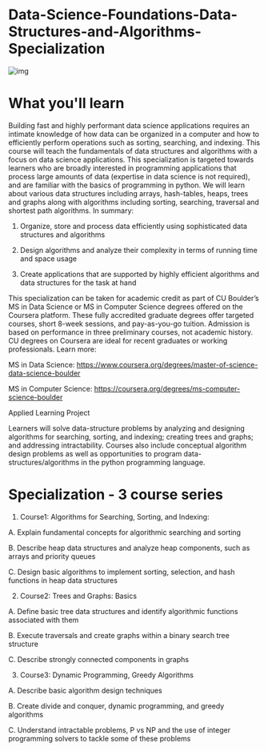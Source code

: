 # Data-Science-Foundations-Data-Structures-and-Algorithms-Specialization

![img](https://i.ytimg.com/vi/TW_uH5oeo3g/maxresdefault.jpg)

# What you'll learn

Building fast and highly performant data science applications requires an intimate knowledge of how data can be organized in a computer and how to efficiently perform operations such as sorting, searching, and indexing. This course will teach the fundamentals of data structures and algorithms with a focus on data science applications. This specialization is targeted towards learners who are broadly interested in programming applications that process large amounts of data (expertise in data science is not required), and are familiar with the basics of programming in python. We will learn about various data structures including arrays, hash-tables, heaps, trees and graphs along with algorithms including sorting, searching, traversal and shortest path algorithms. In summary:

1. Organize, store and process data efficiently using sophisticated data structures and algorithms

2. Design algorithms and analyze their complexity in terms of running time and space usage

3. Create applications that are supported by highly efficient algorithms and data structures for the task at hand

This specialization can be taken for academic credit as part of CU Boulder’s MS in Data Science or MS in Computer Science degrees offered on the Coursera platform. These fully accredited graduate degrees offer targeted courses, short 8-week sessions, and pay-as-you-go tuition. Admission is based on performance in three preliminary courses, not academic history. CU degrees on Coursera are ideal for recent graduates or working professionals. Learn more: 

MS in Data Science: https://www.coursera.org/degrees/master-of-science-data-science-boulder 

MS in Computer Science: https://coursera.org/degrees/ms-computer-science-boulder

Applied Learning Project

Learners will solve data-structure problems by analyzing and designing algorithms for searching, sorting, and indexing; creating trees and graphs; and addressing intractability. Courses also include conceptual algorithm design problems as well as 
opportunities to program data-structures/algorithms in the python 
programming language.

# Specialization - 3 course series
1. Course1: Algorithms for Searching, Sorting, and Indexing:

A. Explain fundamental concepts for algorithmic searching and sorting

B. Describe heap data structures and analyze heap components, such as arrays and priority queues

C. Design basic algorithms to implement sorting, selection, and hash functions in heap data structures

2. Course2: Trees and Graphs: Basics

A. Define basic tree data structures and identify algorithmic functions associated with them

B. Execute traversals and create graphs within a binary search tree structure

C. Describe strongly connected components in graphs

3. Course3: Dynamic Programming, Greedy Algorithms

A. Describe basic algorithm design techniques

B. Create divide and conquer, dynamic programming, and greedy algorithms

C. Understand intractable problems, P vs NP and the use of integer programming solvers to tackle some of these problems
